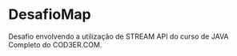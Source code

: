 # DesafioMap
Desafio envolvendo a utilização de STREAM API do curso de JAVA Completo do COD3ER.COM.
